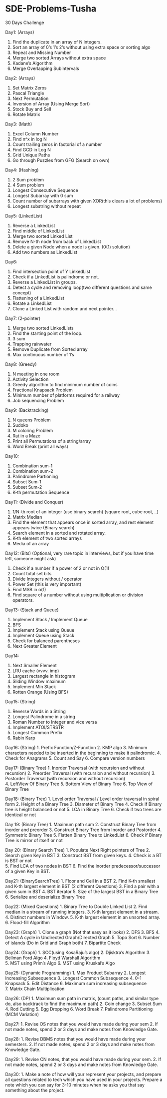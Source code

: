 # SDE-Problems-Tusha
30 Days Challenge

Day1: (Arrays)
  1. Find the duplicate in an array of N integers. 
  2. Sort an array of 0’s 1’s 2’s without using extra space or sorting algo 
  3. Repeat and Missing Number 
  4. Merge two sorted Arrays without extra space 
  5. Kadane’s Algorithm 
  6. Merge Overlapping Subintervals 


Day2: (Arrays)
  1. Set Matrix Zeros 
  2. Pascal Triangle 
  3. Next Permutation 
  4. Inversion of Array (Using Merge Sort) 
  5. Stock Buy and Sell 
  6. Rotate Matrix  


Day3: (Math)
  1. Excel Column Number 
  2. Find n^x in log N 
  3. Count trailing zeros in factorial of a number 
  4. Find GCD in Log N 
  5. Grid Unique Paths 
  6. Go through Puzzles from GFG (Search on own) 


Day4: (Hashing)
  1. 2 Sum problem 
  2. 4 Sum problem 
  3. Longest Consecutive Sequence 
  4. Longest Subarray with 0 sum 
  5. Count number of subarrays with given XOR(this clears a lot of problems) 
  6. Longest substring without repeat 


Day5: (LinkedList) 
  1. Reverse a LinkedList 
  2. Find middle of LinkedList 
  3. Merge two sorted Linked List 
  4. Remove N-th node from back of LinkedList 
  5. Delete a given Node when a node is given. (0(1) solution) 
  6. Add two numbers as LinkedList  


Day6: 
  1. Find intersection point of Y LinkedList 
  2. Check if a LinkedList is palindrome or not. 
  3. Reverse a LinkedList in groups. 
  4. Detect a cycle and removing loop(two different questions and same concept) 
  5. Flattening of a LinkedList 
  6. Rotate a LinkedList 
  7. Clone a Linked List with random and next pointer. 
. 


Day7: (2-pointer) 
  1. Merge two sorted LinkedLists 
  2. Find the starting point of the loop. 
  3. 3 sum 
  4. Trapping rainwater 
  5. Remove Duplicate from Sorted array 
  6. Max continuous number of 1’s  


Day8: (Greedy)
  1. N meeting in one room 
  2. Activity Selection  
  3. Greedy algorithm to find minimum number of coins
  4. Fractional Knapsack Problem 
  5. Minimum number of platforms required for a railway 
  6. Job sequencing Problem 


Day9: (Backtracking) 
  1. N queens Problem 
  2. Sudoko 
  3. M coloring Problem 
  4. Rat in a Maze 
  5. Print all Permutations of a string/array 
  6. Word Break (print all ways)  


Day10: 
  1. Combination sum-1 
  2. Combination sum-2 
  3. Palindrome Partioning 
  4. Subset Sum-1 
  5. Subset Sum-2 
  6. K-th permutation Sequence 


Day11: (Divide and Conquer) 
  1. 1/N-th root of an integer (use binary search) (square root, cube root, ..)
  2. Matrix Median
  3. Find the element that appears once in sorted array, and rest element appears twice (Binary search) 
  4. Search element in a sorted and rotated array. 
  5. K-th element of two sorted arrays 
  6. Media of an array     


Day12: (Bits) (Optional, very rare topic in interviews, but if you have time left, someone might ask)
  1. Check if a number if a power of 2 or not in O(1) 
  2. Count total set bits 
  3. Divide Integers without / operator 
  4. Power Set (this is very important) 
  5. Find MSB in o(1) 
  6. Find square of a number without using multiplication or division operators.  

Day13: (Stack and Queue) 
   1. Implement Stack / Implement Queue
   2. BFS 
   3. Implement Stack using Queue
   4. Implement Queue using Stack 
   5. Check for balanced parentheses 
   6. Next Greater Element 


Day14: 
   1. Next Smaller Element 
   2. LRU cache (vvvv. imp) 
   3. Largest rectangle in histogram 
   4. Sliding Window maximum 
   5. Implement Min Stack  
   6. Rotten Orange (Using BFS)  


Day15: (String) 
   1. Reverse Words in a String 
   2. Longest Palindrome in a string 
   3. Roman Number to Integer and vice versa
   4. Implement ATOI/STRSTR 
   5. Longest Common Prefix 
   6. Rabin Karp 

Day16: (String) 
      1. Prefix Function/Z-Function
      2. KMP algo 
      3. Minimum characters needed to be inserted in the beginning to make it palindromic. 
      4. Check for Anagrams 
      5. Count and Say 
      6. Compare version numbers 


Day17: (Binary Tree) 
      1. Inorder Traversal (with recursion and without recursion) 
      2. Preorder Traversal (with recursion and without recursion) 
      3. Postorder Traversal (with recursion and without recursion)  
      4. LeftView Of Binary Tree
      5. Bottom View of Binary Tree
      6. Top View of Binary Tree 


Day18: (Binary Tree) 
      1. Level order Traversal / Level order traversal in spiral form 
      2. Height of a Binary Tree 
      3. Diameter of Binary Tree 
      4. Check if Binary tree is height balanced or not 
      5. LCA in Binary Tree 
      6. Check if two trees are identical or not 


Day 19: (Binary Tree) 
      1. Maximum path sum 
      2. Construct Binary Tree from inorder and preorder 
      3. Construct Binary Tree from Inorder and Postorder 
      4. Symmetric Binary Tree 
      5. Flatten Binary Tree to LinkedList 
      6. Check if Binary Tree is mirror of itself or not   


Day 20: (Binary Search Tree) 
      1. Populate Next Right pointers of Tree 
      2. Search given Key in BST 
      3. Construct BST from given keys. 
      4. Check is a BT is BST or not  
      5. Find LCA of two nodes in BST 
      6. Find the inorder predecessor/successor of a given Key in BST. 


Day21: (BinarySearchTree) 
      1. Floor and Ceil in a BST 
      2. Find K-th smallest and K-th largest element in BST (2 different Questions) 
      3. Find a pair with a given sum in BST 
      4. BST iterator 
      5. Size of the largest BST in a Binary Tree 
      6. Serialize and deserialize Binary Tree


Day22: (Mixed Questions) 
      1. Binary Tree to Double Linked List 
      2. Find median in a stream of running integers. 
      3. K-th largest element in a stream. 
      4. Distinct numbers in Window. 
      5. K-th largest element in an unsorted array. 
      6. Flood-fill Algorithm 


Day23: (Graph) 
      1. Clone a graph (Not that easy as it looks) 
      2. DFS
      3. BFS
      4. Detect A cycle in Undirected Graph/Directed Graph 
      5. Topo Sort 
      6. Number of islands (Do in Grid and Graph both) 
      7. Bipartite Check 


Day24: (Graph)
      1. SCC(using KosaRaju’s algo) 
      2. Djisktra’s Algorithm 
      3. Bellman Ford Algo 
      4. Floyd Warshall Algorithm  
      5. MST using Prim’s Algo 
      6. MST using Kruskal’s Algo  


Day25: (Dynamic Programming) 
      1. Max Product Subarray 
      2. Longest Increasing Subsequence
      3. Longest Common Subsequence 
      4. 0-1 Knapsack 
      5. Edit Distance
      6. Maximum sum increasing subsequence  
      7. Matrix Chain Multiplication 


Day26: (DP) 
      1. Maximum sum path in matrix, (count paths, and similar type do, also backtrack to find the maximum path) 
      2. Coin change 
      3. Subset Sum 
      4. Rod Cutting 
      5. Egg Dropping 
      6. Word Break 
      7. Palindrome Partitioning (MCM Variation) 

Day27: 
         1. Revise OS notes that you would have made during your sem 
         2. If not made notes, spend 2 or 3  days and make notes from Knowledge Gate. 


Day28: 
         1. Revise DBMS notes that you would have made during your semesters. 
         2. If not made notes, spend 2 or 3  days and make notes from Knowledge Gate. 


Day29: 
         1. Revise CN notes, that you would have made during your sem. 
         2. If not made notes, spend 2 or 3  days and make notes from Knowledge Gate. 




Day30: 
         1. Make a note of how will your represent your projects, and prepare all questions related to tech which you have used in your projects. Prepare a note which you can say for 3-10 minutes when he asks you that say something about the project. 
